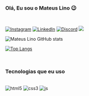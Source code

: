 ### Olá, Eu sou o Mateus Lino 😉
<br/>


[![Instagram](https://img.shields.io/badge/Instagram-E4405F?style=for-the-badge&logo=instagram&logoColor=white)](https://www.instagram.com/omateuslino/)
[![LinkedIn](https://img.shields.io/badge/LinkedIn-0077B5?style=for-the-badge&logo=linkedin&logoColor=white)](https://www.linkedin.com/in/omateuslino/)
[![Discord](https://img.shields.io/badge/Discord-7289DA?style=for-the-badge&logo=discord&logoColor=white)](https://discord.com/channels/@me)
<a href = "mailto:mateuspireslino@gmail.com"><img src="https://img.shields.io/badge/Gmail-D14836?style=for-the-badge&logo=gmail&logoColor=white" target="_blank"></a>
<br/>

![Mateus Lino GitHub stats](https://github-readme-stats.vercel.app/api?username=MateusPiresLino&show_icons=true&theme=radical)

[![Top Langs](https://github-readme-stats.vercel.app/api/top-langs/?username=MateusPiresLino)](https://github.com/MateusPiresLino/github-readme-stats)

<br/>

### Tecnologias que eu uso 

<div style="display: inline_block"><br/>
    <img align="center" alt="html5" src="https://img.shields.io/badge/HTML5-E34F26?style=for-the-badge&logo=html5&logoColor=white"/>
    <img align="center" alt="css3" src="https://img.shields.io/badge/CSS3-1572B6?style=for-the-badge&logo=css3&logoColor=white"/>
    <img align="center" alt="js" src="https://img.shields.io/badge/JavaScript-F7DF1E?style=for-the-badge&logo=javascript&logoColor=black"/>
</div><br/>






